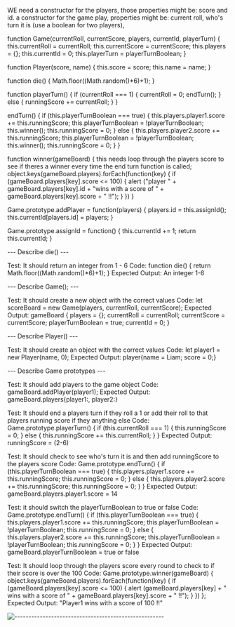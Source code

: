 WE need a constructor for the players, those properties might be: score and id.
a constructor for the game play, properties might be: current roll, who's turn it is (use a boolean for two players), 

function Game(currentRoll, currentScore, players, currentId, playerTurn) {
  this.currentRoll = currentRoll;
  this.currentScore = currentScore;
  this.players = {};
  this.currentId = 0;
  this.playerTurn = playerTurnBoolean;
}

function Player(score, name) {
  this.score = score;
  this.name = name;
}

function die() {
  Math.floor((Math.random()*6)+1);
}
  
function playerTurn() {
  if (currentRoll === 1) {
    currentRoll = 0;
    endTurn();
  }
  else {
    runningScore += currentRoll;
  }
}

endTurn() {
  if (this.playerTurnBoolean === true) {
    this.players.player1.score += this.runningScore;
    this.playerTurnBoolean = !playerTurnBoolean;
    this.winner();
    this.runningScore = 0;
  } else {
    this.players.player2.score += this.runningScore;
    this.playerTurnBoolean = !playerTurnBoolean;
    this.winner();
    this.runningScore = 0;
  }
}

function winner(gameBoard) {
  this needs loop through the players score to see if theres a winner every time the end turn function is called;
  object.keys(gameBoard.players).forEach(function(key) {
    if (gameBoard.players[key].score <= 100) {
      alert ("player " + gameBoard.players[key].id + "wins with a score of " + gameBoard.players[key].score + " !!");
    }
  })
}

Game.prototype.addPlayer = function(players) {
  players.id = this.assignId();
  this.currentId[players.id] = players;
}

Game.prototype.assignId = function() {
  this.currentId += 1;
  return this.currentId;
} 

--- Describe die() ---

Test: It should return an integer from 1 - 6
Code: 
  function die() {
    return Math.floor((Math.random()*6)+1);
  }
Expected Output: An integer 1-6


--- Describe Game(); ---

Test: It should create a new object with the correct values
Code: let scoreBoard = new Game(players, currentRoll, currentScore);
Expected Output:
  gameBoard {
    players = {};
    currentRoll = currentRoll;
    currentScore = currentScore;
    playerTurnBoolean = true;
    currentId = 0;
  }

--- Describe Player() ---

Test: It should create an object with the correct values
Code: let player1 = new Player(name, 0);
Expected Output: player{name = Liam; score = 0;}

--- Describe Game prototypes ---

Test: It should add players to the game object
Code: gameBoard.addPlayer(player1);
Expected Output: gameBoard.players{player1:, player2:}

Test: It should end a players turn if they roll a 1 or add their roll to that players running score if they anything else
Code: 
  Game.prototype.playerTurn() {
    if (this.currentRoll === 1) {
      this.runningScore = 0;
    }
    else {
      this.runningScore += this.currentRoll;
    }
  }
Expected Output: runningScore = (2-6)

Test: It should check to see who's turn it is and then add runningScore to the players score
Code: 
  Game.prototype.endTurn() {
    if (this.playerTurnBoolean === true) {
      this.players.player1.score += this.runningScore;
      this.runningScore = 0;
    } else {
      this.players.player2.score += this.runningScore;
      this.runningScore = 0;
    }
  }
Expected Output: gameBoard.players.player1.score = 14

Test: it should switch the playerTurnBoolean to true or false
Code:
  Game.prototype.endTurn() {
    if (this.playerTurnBoolean === true) {
      this.players.player1.score += this.runningScore;
      this.playerTurnBoolean = !playerTurnBoolean;
      this.runningScore = 0;
    } else {
      this.players.player2.score += this.runningScore;
      this.playerTurnBoolean = !playerTurnBoolean;
      this.runningScore = 0;
    }
  }
Expected Output: gameBoard.playerTurnBoolean = true or false

Test: It should loop through the players score every round to check to if their score is over the 100
Code:
  Game.prototype.winner(gameBoard) {
    object.keys(gameBoard.players).forEach(function(key) {
      if (gameBoard.players[key].score <= 100) {
        alert (gameBoard.players[key] + " wins with a score of " + gameBoard.players[key].score + " !!");
      }
    })
  };
Expected Output: "Player1 wins with a score of 100 !!"

![-----------------------------------------------------](https://raw.githubusercontent.com/andreasbm/readme/master/assets/lines/aqua.png)
